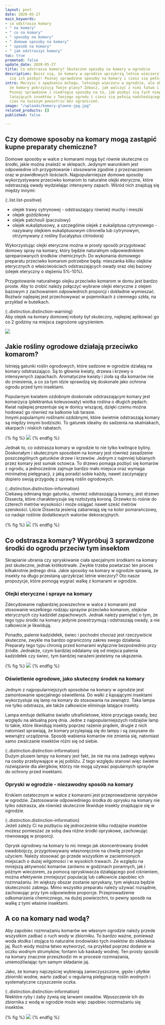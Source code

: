 ```yaml
---
layout: post
date: 2020-05-27
main_keywords:
- co odstrasza komary
- " na komary"
- " co na komary"
- " sposoby na komary"
- " domowe sposoby na komary"
- " sposób na komary"
- " jak odstraszyć komary"
toc: true
promoted: false
update_date: 2020-05-27
title: Co odstrasza komary? Skuteczne sposoby na komary w ogrodzie
description: Boisz się, że komary w ogrodzie uprzykrzą letnie wieczory? Zobacz, jak
  się ich pozbyć! Poznaj sprawdzone sposoby na komary i ciesz się pełnią lata.
intro: Marzysz o spędzeniu miłego, letniego wieczoru w ogrodzie, ale obawiasz się,
  że komary pokrzyżują Twoje plany? Zobacz, jak walczyć z nimi łatwo i skutecznie.
  Poznaj sprawdzone i niedrogie sposoby na to, jak pozbyć się tych nieprzyjemnych,
  latających insektów z Twojego ogrodu i ciesz się pełnią nadchodzącego lata, spędzając
  czas na świeżym powietrzu bez ograniczeń.
image: "/uploads/komary-glowne-jpg.jpg"
related_products: []
published: false

---
```

## Czy domowe sposoby na komary mogą zastąpić kupne preparaty chemiczne?

Domowe sposoby w walce z komarami mogą być równie skuteczne co środki, jakie można znaleźć w sklepach. Jedynym warunkiem jest odpowiednie ich przygotowanie i stosowanie zgodnie z przeznaczeniem oraz w prawidłowych ilościach. Najpopularniejsze domowe sposoby wykorzystywane przeciwko komarom to naturalne olejki eteryczne, które odstraszają owady wydzielając intensywny zapach. Wśród nich znajdują się między innymi:

{:.list.list-positive}

* olejek trawy cytrynowej - odstraszający również muchy i meszki
* olejek goździkowy
* olejek patchouli (paczulowy)
* olejek eukaliptusowy, a szczególnie olejek z eukaliptusa cytrynowego - nazywany olejkiem eukaliptusowym citronella lub cytrynowym, otrzymywany z rośliny Eucalyptus citriodora)

Wykorzystując olejki eteryczne można w prosty sposób przygotować domowy spray na komary, który będzie naturalnym odpowiednikiem spreparowanych środków chemicznych. Do wykonania domowego preparatu przeciwko komarom potrzebne będą: mieszanka kilku olejków eterycznych o właściwościach odstraszających owady oraz olej bazowy (olejek eteryczny o stężeniu 5%-10%). 

Przygotowanie naturalnego olejku przeciwko komarom w domu jest bardzo proste. Aby to zrobić należy połączyć wybrane olejki eteryczne z olejem bazowym z zachowaniem odpowiednich proporcji i dokładnie wymieszać. Roztwór najlepiej jest przechowywać w pojemnikach z ciemnego szkła, na przykład w butelkach. 

{:.distinction.distinction-warning}  
Aby olejek na komary domowej roboty był skuteczny, najlepiej aplikować go co 2 godziny na miejsca zagrożone ugryzieniem.

![](/uploads/domowe-sposoby-na-komary.jpg)

## Jakie rośliny ogrodowe działają przeciwko komarom?

Istnieją gatunki roślin ogrodowych, które sadzone w ogrodzie działają na komary odstraszająco. Są to głównie kwiaty, drzewa i krzewy o intensywnych zapachach. Aromatyczne kwiaty i zioła są dla komarów nie do zniesienia, a co za tym idzie sprawdzą się doskonale jako ochrona ogrodu przed tymi insektami.

Popularnym kwiatem ozdobnym doskonale odstraszającym komary jest komarzyca (plektrantus koleusowaty) wiotka roślina o długich pędach. Kwiat najlepiej prezentuje się w donicy wiszącej, dzięki czemu można hodować go również na balkonie lub tarasie.  
Innymi popularnymi roślinami ozdobnymi, które świetnie odstraszają komary są między innymi bodziszki. To gatunek idealny do sadzenia na skalniakach, skarpach i niskich rabatach.

{% fig %}
![](/uploads/rosliny-odstraszajace-komary.jpg)
{% endfig %}

Jednak to, co odstrasza komary w ogrodzie to nie tylko kwitnące byliny. Doskonałym i skutecznym sposobem na komary jest również zasadzenie poszczególnych gatunków drzew i krzewów. Jednym z najmniej lubianych przez komary jest sumak octowca. To drzewo pomaga pozbyć się komarów z ogrodu, a jednocześnie zajmuje bardzo mało miejsca oraz wymaga minimalnej pielęgnacji, z jaką poradzi sobie każdy, nawet zaczynający dopiero swoją przygodę z uprawą roślin ogrodowych.

{:.distinction.distinction-information}  
Ciekawą odmianą tego gatunku, również odstraszającą komary, jest drzewo Dissecta, które charakteryzuje się rozłożystą koroną. Drzewko to rośnie do czterech metrów wysokości i może osiągać nawet sześć metrów szerokości. Liście Dissecta jesienią zabarwiają się na kolor pomarańczowy, co nadaje roślinie dodatkowych walorów dekoracyjnych.

{% fig %}
![](/uploads/dissecta-przeciwko-komarom.jpg)
{% endfig %}

## Co odstrasza komary? Wypróbuj 3 sprawdzone środki do ogrodu przeciw tym insektom

Skrapianie ubrania czy spryskiwanie ciała specjalnymi środkami na komary jest skuteczne, jednak krótkotrwałe. Zwykle trzeba powtarzać ten proces kilkakrotnie jednego dnia. Jakie sposoby na komary w ogrodzie sprawią, że insekty na długo przestaną uprzykrzać letnie wieczory? Oto nasze propozycje, które pomogą wygrać walkę z komarami w ogrodzie.

### Olejki eteryczne i spraye na komary

Zdecydowanie najbardziej powszechne w walce z komarami jest stosowanie wszelkiego rodzaju sprayów przeciwko komarom, olejków eterycznych czy kadzideł zapachowych. Jednak należy pamiętać o tym, że tego typu środki na komary jedynie powstrzymują i odstraszają owady, a nie całkowicie je likwidują.

Ponadto, palenie kadzidełek, świec i pochodni chociaż jest rzeczywiście skuteczne, zwykle ma bardzo ograniczony zakres swego działania. Preparaty tego typu chronią przed komarami wyłącznie bezpośrednio przy źródle. Jednakże, czym bardziej oddalamy się od miejsca palenia kadzidełek czy świec, tym bardziej narażeni jesteśmy na ukąszenia.

{% fig %}
![](/uploads/kadzidlo-na-komary.jpg)
{% endfig %}

### Oświetlenie ogrodowe, jako skuteczny środek na komary

Jednym z najpopularniejszych sposobów na komary w ogrodzie jest zamontowanie specjalnego oświetlenia. Do walki z kąsającymi insektami wykorzystuje się lamp na komary do stosowania na zewnątrz. Taka lampa nie tylko odstrasza, ale także całkowicie eliminuje latające insekty.

Lampa emituje delikatne światło ultrafioletowe, które przyciąga owady, bez względu na aktualną porę dnia. Jedne z najpopularniejszych rodzajów lamp to takie, które likwidują insekty poprzez rażenie prądem, drugie z nich natomiast sprawiają, że komary przylepiają się do lampy i są zasysane do wewnątrz urządzenia. Sposób wabienia komarów nie zmienia się, natomiast samo zwalczanie insektów różni się od siebie.

{:.distinction.distinction-information}  
Dużym plusem lampy na komary jest fakt, że nie ma ona żadnego wpływu na osoby przebywające w jej pobliżu. Z tego względu stanowi więc świetne rozwiązanie dla alergików, którzy nie mogą używać popularnych sprayów do ochrony przed insektami.

### Opryski w ogrodzie - niezawodny sposób na komary

Krokiem ostatecznym w walce z komarami jest przeprowadzenie oprysków w ogrodzie. Zastosowanie odpowiedniego środka do oprysku na komary nie tylko odstrasza, ale również skutecznie likwiduje insekty znajdujące się w ogrodzie.

{:.distinction.distinction-information}  
Jeżeli zależy Ci na pozbyciu się jednocześnie kilku rodzajów insektów możesz pomieszać ze sobą dwa różne środki opryskowe, zachowując równowagę w proporcji.

Oprysk ogrodowy na komary to nic innego jak skoncentrowany środek owadobójczy, przygotowywany własnoręcznie na chwilę przed jego użyciem. Należy stosować go przede wszystkim w zaciemnionych miejscach o dużej wilgotności i w wysokich trawach. Ze względu na mniejszą aktywność komarów zarówno w godzinach porannych, jak i późnym wieczorem, za pomocą opryskiwacza działającego pod ciśnieniem, można efektywnie zmniejszyć populację lub całkowicie zapobiec ich rozmnażaniu. Im większy obszar zostanie spryskany, tym większa będzie skuteczność zabiegu. Mimo wszystko preparatu należy używać rozsądnie, zachowując przy tym odpowiednie proporcje. Przeprowadzenie odkomarzania chemicznego, na dużej powierzchni, to pewny sposób na walkę z tymi  właśnie insektami.

## A co na komary nad wodą?

Aby zapobiec rozmnażaniu komarów we własnym ogrodzie należy przede wszystkim zadbać o ruch wody w zbiorniku. To bardzo ważne, ponieważ woda słodka i stojąca to naturalne środowisko tych insektów do składania jaj. Ruch wody można łatwo wytworzyć, na przykład poprzez dodanie w oczku wodnym strumyków, fontann lub kaskady wodnej. Ten prosty sposób na komary znacznie przeszkodzi im w procesie rozmnażania, uniemożliwiając tym samym składanie jaj.

Jako, że komary najczęściej wybierają zanieczyszczone, gęste i płytkie zbiorniki wodne, warto zadbać o regularną pielęgnację roślin wodnych i systematyczne czyszczenie oczka.

{:.distinction.distinction-information}  
Niektóre ryby i żaby żywią się larwami owadów. Wpuszczenie ich do zbiornika z wodą w ogrodzie może więc zapobiec rozmnażaniu się insektów.

{% fig %}
![](/uploads/a-co-na-komary-nad-woda.jpg)
{% endfig %}